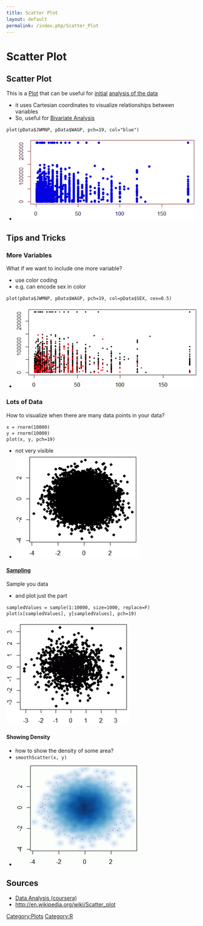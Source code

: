 ```yaml
---
title: Scatter Plot
layout: default
permalink: /index.php/Scatter_Plot
---
```


# Scatter Plot

## Scatter Plot
This is a [Plot](Plot) that can be useful for [initial](Exploratory_Data_Analysis) [analysis of the data](Data_Analysis)
- it uses Cartesian coordinates to visualize relationships between variables
- So, useful for [Bivariate Analysis](Bivariate_Analysis)

```text only
plot(pData$JWMNP, pData$WAGP, pch=19, col="blue")
```
- <img src="https://raw.githubusercontent.com/alexeygrigorev/wiki-figures/master/crs/da/scatter-plot-1.png" alt="Image">



## Tips and Tricks
### More Variables
What if we want to include one more variable?
- use color coding
- e.g. can encode sex in color

```text only
plot(pData$JWMNP, pData$WAGP, pch=19, col=pData$SEX, cex=0.5)
```
- <img src="https://raw.githubusercontent.com/alexeygrigorev/wiki-figures/master/crs/da/scatter-plot-2.png" alt="Image">


### Lots of Data
How to visualize when there are many data points in your data?

```text only
x = rnorm(10000)
y = rnorm(10000)
plot(x, y, pch=19)
```

- not very visible
- <img src="https://raw.githubusercontent.com/alexeygrigorev/wiki-figures/master/crs/da/scatter-plot-a1.png" alt="Image">


#### [Sampling](Sampling)
Sample you data
- and plot just the part

```transact-sql
sampledValues = sample(1:10000, size=1000, replace=F)
plot(x[sampledValues], y[sampledValues], pch=19)
```

<img src="https://raw.githubusercontent.com/alexeygrigorev/wiki-figures/master/crs/da/scatter-plot-a2.png" alt="Image">


#### Showing Density
- how to show the density of some area?
- <code>smoothScatter(x, y)</code>
- <img src="https://raw.githubusercontent.com/alexeygrigorev/wiki-figures/master/crs/da/smooth-scatter.png" alt="Image">


## Sources
- [Data Analysis (coursera)](Data_Analysis_(coursera))
- http://en.wikipedia.org/wiki/Scatter_plot

[Category:Plots](Category_Plots)
[Category:R](Category_R)